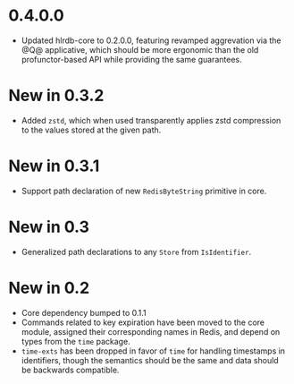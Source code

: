 # 0.4.0.0
- Updated hlrdb-core to 0.2.0.0, featuring revamped aggrevation via the @Q@ applicative, which should be more ergonomic than the old profunctor-based API while providing the same guarantees.

# New in 0.3.2
- Added `zstd`, which when used transparently applies zstd compression to the values stored at the given path.

# New in 0.3.1
- Support path declaration of new `RedisByteString` primitive in core.

# New in 0.3
- Generalized path declarations to any `Store` from `IsIdentifier`.

# New in 0.2

- Core dependency bumped to 0.1.1
- Commands related to key expiration have been moved to the core module, assigned their corresponding names in Redis, and depend on types from the `time` package.
- `time-exts` has been dropped in favor of `time` for handling timestamps in identifiers, though the semantics should be the same and data should be backwards compatible.

